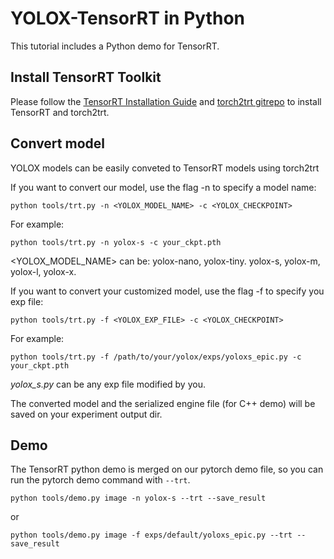# YOLOX-TensorRT in Python

This tutorial includes a Python demo for TensorRT.

## Install TensorRT Toolkit

Please follow the [TensorRT Installation Guide](https://docs.nvidia.com/deeplearning/tensorrt/install-guide/index.html) and [torch2trt gitrepo](https://github.com/NVIDIA-AI-IOT/torch2trt) to install TensorRT and torch2trt.

## Convert model

YOLOX models can be easily conveted to TensorRT models using torch2trt

   If you want to convert our model, use the flag -n to specify a model name:
   ```shell
   python tools/trt.py -n <YOLOX_MODEL_NAME> -c <YOLOX_CHECKPOINT>
   ```
   For example:
   ```shell
   python tools/trt.py -n yolox-s -c your_ckpt.pth
   ```
   <YOLOX_MODEL_NAME> can be: yolox-nano, yolox-tiny. yolox-s, yolox-m, yolox-l, yolox-x.

   If you want to convert your customized model, use the flag -f to specify you exp file:
   ```shell
   python tools/trt.py -f <YOLOX_EXP_FILE> -c <YOLOX_CHECKPOINT>
   ```
   For example:
   ```shell
   python tools/trt.py -f /path/to/your/yolox/exps/yoloxs_epic.py -c your_ckpt.pth
   ```
   *yolox_s.py* can be any exp file modified by you.

The converted model and the serialized engine file (for C++ demo) will be saved on your experiment output dir.  

## Demo

The TensorRT python demo is merged on our pytorch demo file, so you can run the pytorch demo command with ```--trt```.

```shell
python tools/demo.py image -n yolox-s --trt --save_result
```
or
```shell
python tools/demo.py image -f exps/default/yoloxs_epic.py --trt --save_result
```

